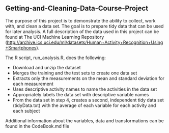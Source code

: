 ## Getting-and-Cleaning-Data-Course-Project

The purpose of this project is to demonstrate the ability to collect, work with, and clean a data set. The goal is to prepare tidy data that can be used for later analysis. 
A full description of the data used in this project can be found at The UCI Machine Learning Repository (http://archive.ics.uci.edu/ml/datasets/Human+Activity+Recognition+Using+Smartphones).

The R script, run_analysis.R, does the following:

  * Download and unzip the dataset
  * Merges the training and the test sets to create one data set
  * Extracts only the measurements on the mean and standard deviation for each measurement
  * Uses descriptive activity names to name the activities in the data set
  * Appropriately labels the data set with descriptive variable names
  * From the data set in step 4, creates a second, independent tidy data set (tidyData.txt) with the average of each variable for each activity and each subject

 Additional information about the variables, data and transformations can be found in the CodeBook.md file
